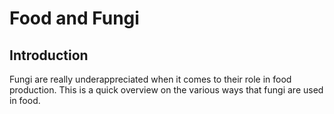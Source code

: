 # Food and Fungi

## Introduction
Fungi are really underappreciated when it comes to their role in food production. This is a quick overview on the various ways that fungi are used in food.



